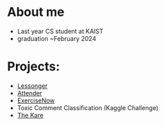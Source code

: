 # About me
- Last year CS student at KAIST
- graduation ~February 2024
# Projects:
- [Lessonger](https://lessonger.com/)
- [Attender](https://github.com/NurlykhanKairly/attender)
- [ExerciseNow](https://github.com/arr10/ExerciseNow)
- Toxic Comment Classification (Kaggle Challenge)
- [The Kare](https://github.com/xcxcmath/cs374-team-kaist)
